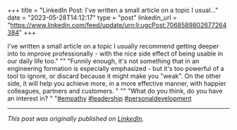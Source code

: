 +++
title = "LinkedIn Post: I've written a small article on a topic I usual..."
date = "2023-05-28T14:12:17"
type = "post"
linkedin_url = "https://www.linkedin.com/feed/update/urn:li:ugcPost:7068589802677264384"
+++

I've written a small article on a topic I usually recommend getting deeper into to improve professionally - with the nice side effect of being usable in our daily life too."
""
"Funnily enough, it's not something that in an engineering formation is especially emphasized - but it's too powerful of a tool to ignore, or discard because it might make you "weak". On the other side, it will help you achieve more, in a more effective manner, with happier colleagues, partners and customers. "
""
"What do you think, do you have an interest in? "
"[#empathy](https://www.linkedin.com/feed/hashtag/empathy) [#leadership](https://www.linkedin.com/feed/hashtag/leadership) [#personaldevelopment](https://www.linkedin.com/feed/hashtag/personaldevelopment)

---

*This post was originally published on [LinkedIn](https://www.linkedin.com/in/adrianmoreno/recent-activity/all/).*